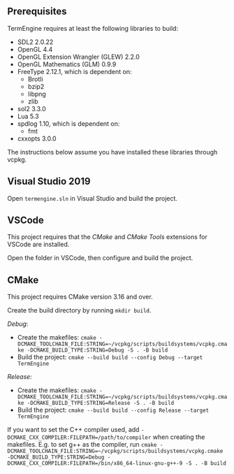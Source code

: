 ## Prerequisites

TermEngine requires at least the following libraries to build:

* SDL2 2.0.22
* OpenGL 4.4
* OpenGL Extension Wrangler (GLEW) 2.2.0
* OpenGL Mathematics (GLM) 0.9.9
* FreeType 2.12.1, which is dependent on:
	* Brotli
	* bzip2
	* libpng
	* zlib
* sol2 3.3.0
* Lua 5.3
* spdlog 1.10, which is dependent on:
	* fmt
* cxxopts 3.0.0

The instructions below assume you have installed these libraries through vcpkg.

## Visual Studio 2019

Open `termengine.sln` in Visual Studio and build the project.

## VSCode

This project requires that the _CMake_ and _CMake Tools_ extensions for VSCode are installed.

Open the folder in VSCode, then configure and build the project.

## CMake

This project requires CMake version 3.16 and over.

Create the build directory by running `mkdir build`.

_Debug_:
- Create the makefiles: `cmake -DCMAKE_TOOLCHAIN_FILE:STRING=~/vcpkg/scripts/buildsystems/vcpkg.cmake -DCMAKE_BUILD_TYPE:STRING=Debug -S . -B build`
- Build the project: `cmake --build build --config Debug --target TermEngine`

_Release_:
- Create the makefiles: `cmake -DCMAKE_TOOLCHAIN_FILE:STRING=~/vcpkg/scripts/buildsystems/vcpkg.cmake -DCMAKE_BUILD_TYPE:STRING=Release -S . -B build`
- Build the project: `cmake --build build --config Release --target TermEngine`

If you want to set the C++ compiler used, add `-DCMAKE_CXX_COMPILER:FILEPATH=/path/to/compiler` when creating the makefiles.
E.g. to set g++ as the compiler, run `cmake -DCMAKE_TOOLCHAIN_FILE:STRING=~/vcpkg/scripts/buildsystems/vcpkg.cmake -DCMAKE_BUILD_TYPE:STRING=Debug -DCMAKE_CXX_COMPILER:FILEPATH=/bin/x86_64-linux-gnu-g++-9 -S . -B build`